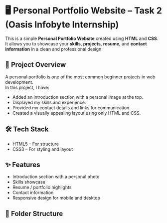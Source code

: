 # 🖥️ Personal Portfolio Website – Task 2 (Oasis Infobyte Internship)

This is a simple **Personal Portfolio Website** created using **HTML** and **CSS**.  
It allows you to showcase your **skills**, **projects**, **resume**, and **contact information** in a clean and professional design.

## 📌 Project Overview
A personal portfolio is one of the most common beginner projects in web development.  
In this project, I have:
- Added an introduction section with a personal image at the top.
- Displayed my skills and experience.
- Provided my contact details and links for communication.
- Created a visually appealing layout using only HTML and CSS.

## 🛠️ Tech Stack
- HTML5 – For structure
- CSS3 – For styling and layout

## ✨ Features
- Introduction section with a personal photo
- Skills showcase
- Resume / portfolio highlights
- Contact information
- Responsive design for mobile and desktop

## 📂 Folder Structure

